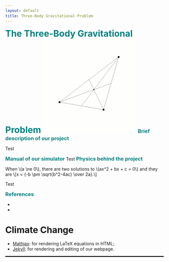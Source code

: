```yaml
---
layout: default
title: Three-Body Gravitational Problem
---
```


<h1 style="color: #008080;display:inline">The Three-Body Gravitational Problem</h1>

<img src="/mcgill/3body.gif" alt="Loading" title="Loading" class="center" />


<h3 style="color: #008080;display:inline">Brief description of our project</h3>

Test

<h3 style="color: #008080;display:inline">Manual of our simulator</h3>
Test
<h3 style="color: #008080;display:inline">Physics behind the project</h3>

<html>
<head>
  <meta charset="utf-8">
  <meta name="viewport" content="width=device-width">
  <title>MathJax example</title>
  <script src="https://polyfill.io/v3/polyfill.min.js?features=es6"></script>
  <script id="MathJax-script" async
          src="https://cdn.jsdelivr.net/npm/mathjax@3/es5/tex-mml-chtml.js">
  </script>
</head>
<body>
<p>
  When \(a \ne 0\), there are two solutions to \(ax^2 + bx + c = 0\) and they are
  \[x = {-b \pm \sqrt{b^2-4ac} \over 2a}.\]
</p>
</body>


Test
  
<h3 style="color: #008080;display:inline">References</h3> 
  
* 

*


  
<h1>Climate Change</h1>

<ul>
  <li> <a target="_blank" href="https://www.mathjax.org/">Mathjax</a>:
for rendering LaTeX equations in HTML;</li>
  <li><a target="_blank" href="https://github.com/jekyll/jekyll">Jekyll</a>:
for rendering and editing of our webpage.</li>
    </ul>

    
<hr style="border: 1px solid" noshade>
  
